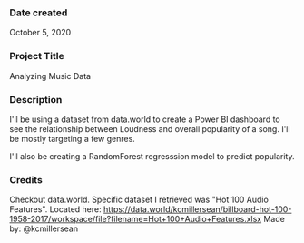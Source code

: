 ### Date created
October 5, 2020

### Project Title
Analyzing Music Data

### Description
I'll be using a dataset from data.world to create a Power BI dashboard to see the relationship between Loudness and overall popularity of a song. 
I'll be mostly targeting a few genres. 

I'll also be creating a RandomForest regresssion model to predict popularity.

### Credits
Checkout data.world.
Specific dataset I retrieved was "Hot 100 Audio Features".
Located here: https://data.world/kcmillersean/billboard-hot-100-1958-2017/workspace/file?filename=Hot+100+Audio+Features.xlsx
Made by: @kcmillersean